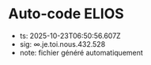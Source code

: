 # Auto-code ELIOS
- ts: 2025-10-23T06:50:56.607Z
- sig: ∞.je.toi.nous.432.528
- note: fichier généré automatiquement